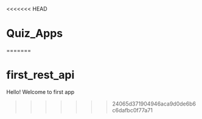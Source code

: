 <<<<<<< HEAD
# Quiz_Apps
=======
# first_rest_api
Hello! Welcome to first app
>>>>>>> 24065d371904946aca9d0de6b6c6dafbc0f77a71
